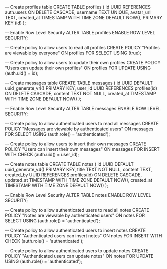 -- Create profiles table
CREATE TABLE profiles (
  id UUID REFERENCES auth.users ON DELETE CASCADE,
  username TEXT UNIQUE,
  avatar_url TEXT,
  created_at TIMESTAMP WITH TIME ZONE DEFAULT NOW(),
  PRIMARY KEY (id)
);

-- Enable Row Level Security
ALTER TABLE profiles ENABLE ROW LEVEL SECURITY;

-- Create policy to allow users to read all profiles
CREATE POLICY "Profiles are viewable by everyone" ON profiles
  FOR SELECT USING (true);

-- Create policy to allow users to update their own profiles
CREATE POLICY "Users can update their own profiles" ON profiles
  FOR UPDATE USING (auth.uid() = id);







  -- Create messages table
CREATE TABLE messages (
  id UUID DEFAULT uuid_generate_v4() PRIMARY KEY,
  user_id UUID REFERENCES profiles(id) ON DELETE CASCADE,
  content TEXT NOT NULL,
  created_at TIMESTAMP WITH TIME ZONE DEFAULT NOW()
);

-- Enable Row Level Security
ALTER TABLE messages ENABLE ROW LEVEL SECURITY;

-- Create policy to allow authenticated users to read all messages
CREATE POLICY "Messages are viewable by authenticated users" ON messages
  FOR SELECT USING (auth.role() = 'authenticated');

-- Create policy to allow users to insert their own messages
CREATE POLICY "Users can insert their own messages" ON messages
  FOR INSERT WITH CHECK (auth.uid() = user_id);






  -- Create notes table
CREATE TABLE notes (
  id UUID DEFAULT uuid_generate_v4() PRIMARY KEY,
  title TEXT NOT NULL,
  content TEXT,
  created_by UUID REFERENCES profiles(id) ON DELETE CASCADE,
  updated_at TIMESTAMP WITH TIME ZONE DEFAULT NOW(),
  created_at TIMESTAMP WITH TIME ZONE DEFAULT NOW()
);

-- Enable Row Level Security
ALTER TABLE notes ENABLE ROW LEVEL SECURITY;

-- Create policy to allow authenticated users to read all notes
CREATE POLICY "Notes are viewable by authenticated users" ON notes
  FOR SELECT USING (auth.role() = 'authenticated');

-- Create policy to allow authenticated users to insert notes
CREATE POLICY "Authenticated users can insert notes" ON notes
  FOR INSERT WITH CHECK (auth.role() = 'authenticated');

-- Create policy to allow authenticated users to update notes
CREATE POLICY "Authenticated users can update notes" ON notes
  FOR UPDATE USING (auth.role() = 'authenticated');